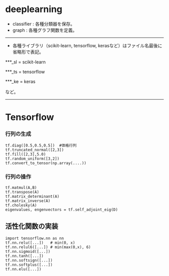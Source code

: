 # deeplearning

- classifier  : 各種分類器を保存｡
- graph : 各種グラフ関数を定義。

---
- 各種ライブラリ（scikit-learn, tensorflow, kerasなど）はファイル名最後に省略形で表記。

***_sl = scikit-learn

***_ts = tensorflow

***_ke = keras

など。

---

# Tensorflow

### 行列の生成

    tf.diag([0.5,0.5,0.5])  #体格行列
    tf.truncated_normal([2,3])
    tf.fill([2,3],5.0)
    tf.random_uniform([3,2])
    tf.convert_to_tensor(np.array(....))
    
### 行列の操作
    tf.matmul(A,B)
    tf.transpose(A)
    tf.matrix_determinant(A)
    tf.matrix_inverse(A)
    tf.cholesky(A)
    eigenvalues, engenvectors = tf.self_adjoint_eig(D)
    
## 活性化関数の実装
    import tensorflow.nn as nn
    tf.nn.relu([...])   # min(0, x)
    tf.nn.relul6([...]) # min(max(0,x), 6)
    tf.nn.sigmoid([...])
    tf.nn.tanh([...])
    tf.nn.softsign([...])
    tf.nn.softplus([...])
    tf.nn.elu([...])
    
    
    